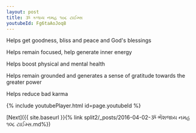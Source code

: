 ```yaml
---
layout: post
title: ૐ કળાય નમહ ૧૦૮ ટાઈમ્સ
youtubeId: Fg6taAoJoq8
---
```

 
 
Helps get goodness, bliss and peace and God's blessings
 
Helps remain focused, help generate inner energy 
 
Helps boost physical and mental health 
 
Helps remain grounded and generates a sense of gratitude towards the greater power 
 
Helps reduce bad karma
 
 
 
 


{% include youtubePlayer.html id=page.youtubeId %}
 
[Next]({{ site.baseurl }}{% link  split2/_posts/2016-04-02-ૐ ભેંશજાય નમહ ૧૦૮ ટાઈમ્સ.md%})
 
